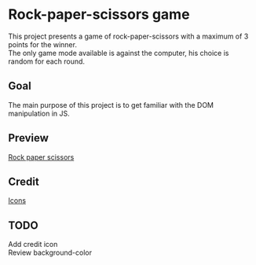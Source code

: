 # Rock-paper-scissors game

This project presents a game of rock-paper-scissors with a maximum of 3 points for the winner.  
The only game mode available is against the computer, his choice is random for each round.  

## Goal

The main purpose of this project is to get familiar with the DOM manipulation in JS.

## Preview

[Rock paper scissors](https://haveadream1.github.io/rock-paper-scissors/)

## Credit

[Icons](https://www.figma.com/community/plugin/1149932582578357095/emojitwo-emojis-by-iconduck?searchSessionId=ly5hhyxu-svrd8lr0umi)

## TODO
  Add credit icon  
  Review background-color
